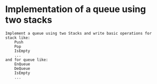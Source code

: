 # Implementation of a queue using two stacks
    Implement a queue using two Stacks and write basic operations for stack like:
        Push
        Pop
        IsEmpty
        ...
    and for queue like:
        EnQueue
        DeQueue
        IsEmpty
        ...